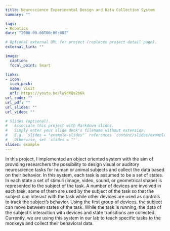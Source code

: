 ```yaml
---
title: Neuroscience Experimental Design and Data Collection System
summary: ""

tags:
- Robotics
date: "2000-00-00T00:00:00Z"

# Optional external URL for project (replaces project detail page).
external_link: ""

image:
  caption:
  focal_point: Smart

links:
- icon: 
  icon_pack: 
  name: Visit
  url: https://youtu.be/lu9dXQs2b6k
url_code: ""
url_pdf: ""
url_slides: ""
url_video: ""

# Slides (optional).
#   Associate this project with Markdown slides.
#   Simply enter your slide deck's filename without extension.
#   E.g. `slides = "example-slides"` references `content/slides/example-slides.md`.
#   Otherwise, set `slides = ""`.
slides: example
---
```


In this project, I implemented an object oriented system with the aim of providing researchers the possibility to design visual or auditory neuroscience tasks for human or animal subjects and collect the data based on their behavior. In this system, each task is assumed to be a set of states. In each state a set of stimuli (image, video, sound, or geometrical shape) is represented to the subject of the task. A number of devices are involved in each task, some of them are used by the subject of the task so that the subject can interact with the task while other devices are used as controls to track the subject’s behavior. Using the first group of devices, the subject can move between states of the task. While the task is running, the data of the subject’s interaction with devices and state transitions are collected. Currently, we are using this system in our lab to teach specific tasks to the monkeys and collect their behavioral data.
